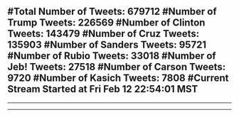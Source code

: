 #Total Number of Tweets: 679712 
#Number of Trump Tweets: 226569
#Number of Clinton Tweets: 143479
#Number of Cruz Tweets: 135903
#Number of Sanders Tweets: 95721
#Number of Rubio Tweets: 33018
#Number of Jeb! Tweets: 27518
#Number of Carson Tweets: 9720
#Number of Kasich Tweets: 7808
#Current Stream Started at Fri Feb 12 22:54:01 MST
---
---
---
